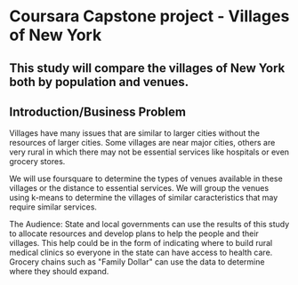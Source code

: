 # Coursara Capstone project - Villages of New York
## This study will compare the villages of New York both by population and venues.
## Introduction/Business Problem
Villages have many issues that are similar to larger cities without the resources of larger cities. Some villages are near major cities, others are very rural in which there may not be essential services like hospitals or even grocery stores.

We will use foursquare to determine the types of venues available in these villages or the distance to essential services. We will group the venues using k-means to determine the villages of similar caracteristics that may require similar services.

The Audience:
State and local governments can use the results of this study to allocate resources and develop plans to help the people and their villages. This help could be in the form of indicating where to build rural medical clinics so everyone in the state can have access to health care.  Grocery chains such as "Family Dollar" can use the data to determine where they should expand.
